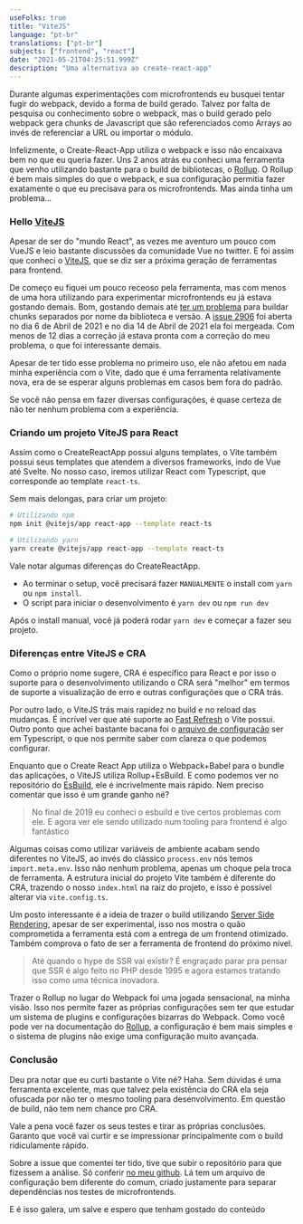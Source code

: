 ```yaml
---
useFolks: true
title: "ViteJS"
language: "pt-br"
translations: ["pt-br"]
subjects: ["frontend", "react"]
date: "2021-05-21T04:25:51.999Z"
description: "Uma alternativa ao create-react-app"
---
```


Durante algumas experimentações com microfrontends eu busquei tentar fugir do webpack, devido a forma de build gerado. Talvez por falta de pesquisa ou conhecimento sobre o webpack, mas o build gerado pelo webpack gera chunks de Javascript que são referenciados como Arrays ao invés de referenciar a URL ou importar o módulo. 

Infelizmente, o Create-React-App utiliza o webpack e isso não encaixava bem no que eu queria fazer. Uns 2 anos atrás eu conheci uma ferramenta que venho utilizando bastante para o build de bibliotecas, o [Rollup](https://rollupjs.org/). O Rollup é bem mais simples do que o webpack, e sua configuração permitia fazer exatamente o que eu precisava para os microfrontends. Mas ainda tinha um problema...

### Hello [ViteJS](http://vitejs.dev/)

Apesar de ser do "mundo React", as vezes me aventuro um pouco com VueJS e leio bastante discussões da comunidade Vue no twitter. E foi assim que conheci o [ViteJS](http://vitejs.dev/), que se diz ser a próxima geração de ferramentas para frontend.

De começo eu fiquei um pouco receoso pela ferramenta, mas com menos de uma hora utilizando para experimentar microfrontends eu já estava gostando demais. Bom, gostando demais até [ter um problema](https://github.com/vitejs/vite/issues/2906) para buildar chunks separados por nome da biblioteca e versão. A [issue 2906](https://github.com/vitejs/vite/issues/2906) foi aberta no dia 6 de Abril de 2021 e no dia 14 de Abril de 2021 ela foi mergeada. Com menos de 12 dias a correção já estava pronta com a correção do meu problema, o que foi interessante demais.

Apesar de ter tido esse problema no primeiro uso, ele não afetou em nada minha experiência com o Vite, dado que é uma ferramenta relativamente nova, era de se esperar alguns problemas em casos bem fora do padrão.

Se você não pensa em fazer diversas configurações, é quase certeza de não ter nenhum problema com a experiência.

### Criando um projeto ViteJS para React

Assim como o CreateReactApp possui alguns templates, o Vite também possui seus templates que atendem a diversos frameworks, indo de Vue até Svelte. No nosso caso, iremos utilizar React com Typescript, que corresponde ao template `react-ts`. 

Sem mais delongas, para criar um projeto:

```bash
# Utilizando npm
npm init @vitejs/app react-app --template react-ts

# Utilizando yarn
yarn create @vitejs/app react-app --template react-ts
```

Vale notar algumas diferenças do CreateReactApp. 

- Ao terminar o setup, você precisará fazer `MANUALMENTE` o install com `yarn` ou `npm install`. 
- O script para iniciar o desenvolvimento é `yarn dev` ou `npm run dev`

Após o install manual, você já poderá rodar `yarn dev` e começar a fazer seu projeto.


### Diferenças entre ViteJS e CRA

Como o próprio nome sugere, CRA é específico para React e por isso o suporte para o desenvolvimento utilizando o CRA será "melhor" em termos de suporte a visualização de erro e outras configurações que o CRA trás.

Por outro lado, o ViteJS trás mais rapidez no build e no reload das mudanças. É incrível ver que até suporte ao [Fast Refresh](https://reactnative.dev/docs/fast-refresh) o Vite possui. Outro ponto que achei bastante bacana foi o [arquivo de configuração](https://vitejs.dev/config/) ser em Typescript, o que nos permite saber com clareza o que podemos configurar.

Enquanto que o Create React App utiliza o Webpack+Babel para o bundle das aplicações, o ViteJS utiliza Rollup+EsBuild. E como podemos ver no repositório do [EsBuild](https://github.com/evanw/esbuild), ele é incrivelmente mais rápido. Nem preciso comentar que isso é um grande ganho né?

> No final de 2019 eu conheci o esbuild e tive certos problemas com ele. E agora ver ele sendo utilizado num tooling para frontend é algo fantástico

Algumas coisas como utilizar variáveis de ambiente acabam sendo diferentes no ViteJS, ao invés do clássico `process.env` nós temos `import.meta.env`. Isso não nenhum problema, apenas um choque pela troca de ferramenta. A estrutura inicial do projeto Vite também é diferente do CRA, trazendo o nosso `index.html` na raiz do projeto, e isso é possível alterar via `vite.config.ts`.

Um posto interessante é a ideia de trazer o build utilizando [Server Side Rendering](https://vitejs.dev/guide/ssr.html), apesar de ser experimental, isso nos mostra o quão comprometida a ferramenta está com a entrega de um frontend otimizado. Também comprova o fato de ser a ferramenta de frontend do próximo nível.

> Até quando o hype de SSR vai existir? É engraçado parar pra pensar que SSR é algo feito no PHP desde 1995 e agora estamos tratando isso como uma técnica inovadora.

Trazer o Rollup no lugar do Webpack foi uma jogada sensacional, na minha visão. Isso nos permite fazer as próprias configurações sem ter que estudar um sistema de plugins e configurações bizarras do Webpack. Como você pode ver na documentação do [Rollup](https://rollupjs.org/), a configuração é bem mais simples e o sistema de plugins não exige uma configuração muito avançada.

### Conclusão

Deu pra notar que eu curti bastante o Vite né? Haha. Sem dúvidas é uma ferramenta excelente, mas que talvez pela existência do CRA ela seja ofuscada por não ter o mesmo tooling para desenvolvimento. Em questão de build, não tem nem chance pro CRA.

Vale a pena você fazer os seus testes e tirar as próprias conclusões. Garanto que você vai curtir e se impressionar principalmente com o build ridiculamente rápido.

Sobre a issue que comentei ter tido, tive que subir o repositório para que fizessem a análise. Só conferir [no meu github](https://github.com/g4rcez/vite-testing). Lá tem um arquivo de configuração bem diferente do comum, criado justamente para separar dependências nos testes de microfrontends.

E é isso galera, um salve e espero que tenham gostado do conteúdo